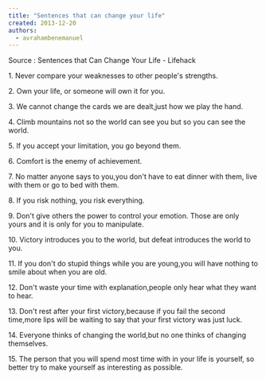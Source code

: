 ```yaml
---
title: "Sentences that can change your life"
created: 2013-12-20
authors: 
  - avrahambenemanuel
---
```


Source : Sentences that Can Change Your Life - Lifehack

1\. Never compare your weaknesses to other people's strengths.

2\. Own your life, or someone will own it for you.

3\. We cannot change the cards we are dealt,just how we play the hand.

4\. Climb mountains not so the world can see you but so you can see the world.

5\. If you accept your limitation, you go beyond them.

6\. Comfort is the enemy of achievement.

7\. No matter anyone says to you,you don't have to eat dinner with them, live with them or go to bed with them.

8\. If you risk nothing, you risk everything.

9\. Don't give others the power to control your emotion. Those are only yours and it is only for you to manipulate.

10\. Victory introduces you to the world, but defeat introduces the world to you.

11\. If you don't do stupid things while you are young,you will have nothing to smile about when you are old.

12\. Don't waste your time with explanation,people only hear what they want to hear.

13\. Don't rest after your first victory,because if you fail the second time,more lips will be waiting to say that your first victory was just luck.

14\. Everyone thinks of changing the world,but no one thinks of changing themselves.

15\. The person that you will spend most time with in your life is yourself, so better try to make yourself as interesting as possible.
